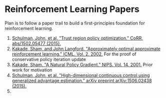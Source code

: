 # Reinforcement Learning Papers

Plan is to follow a paper trail to build a first-principles foundation for reinforcement learning.

1. [Schulman, John, et al. "Trust region policy optimization." CoRR, abs/1502.05477 (2015).](https://arxiv.org/abs/1502.05477) 
  1. [Kakade, Sham, and John Langford. "Approximately optimal approximate reinforcement learning." ICML. Vol. 2. 2002.](http://www.cs.cmu.edu/~./jcl/papers/aoarl/Final.pdf) For the proof of conservative policy iteration update
  1. [Kakade, Sham. "A Natural Policy Gradient." NIPS. Vol. 14. 2001.](https://people.eecs.berkeley.edu/~pabbeel/cs287-fa09/readings/Kakade_natural_nips2002.pdf) Prior work for motivation
1. [Schulman, John, et al. "High-dimensional continuous control using generalized advantage estimation." arXiv preprint arXiv:1506.02438 (2015).](https://arxiv.org/abs/1506.02438)
1. 
